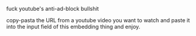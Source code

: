 fuck youtube's anti-ad-block bullshit

copy-pasta the URL from a youtube video you want to watch and paste it into the input field of this embedding thing and enjoy.
